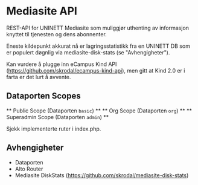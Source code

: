 # Mediasite API

REST-API for UNINETT Mediasite som muliggjør uthenting av informasjon knyttet til tjenesten og dens abonnenter.

Eneste kildepunkt akkurat nå er lagringsstatistikk fra en UNINETT DB som er populert døgnlig via mediasite-disk-stats (se "Avhengigheter").

Kan vurdere å plugge inn eCampus Kind API (https://github.com/skrodal/ecampus-kind-api), men gitt at Kind 2.0 er i farta er det lurt å avvente.

## Dataporten Scopes

** Public Scope (Dataporten `basic`) **
** Org Scope (Dataporten `org`) **
** Superadmin Scope (Dataporten `admin`) **

Sjekk implementerte ruter i index.php.

## Avhengigheter

- Dataporten
- Alto Router
- Mediasite DiskStats (https://github.com/skrodal/mediasite-disk-stats)
